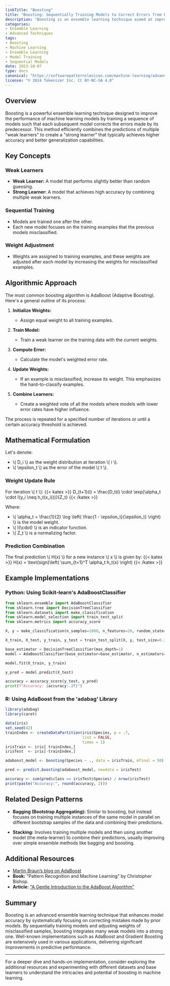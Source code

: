 ```yaml
---
linkTitle: "Boosting"
title: "Boosting: Sequentially Training Models to Correct Errors from Previous Models"
description: "Boosting is an ensemble learning technique aimed at improving model accuracy by sequentially training a series of base models to correct the prediction errors made by the preceding models."
categories:
- Ensemble Learning
- Advanced Techniques
tags:
- Boosting
- Machine Learning
- Ensemble Learning
- Model Training
- Sequential Models
date: 2023-10-07
type: docs
canonical: "https://softwarepatternslexicon.com/machine-learning/advanced-techniques/ensemble-learning/boosting"
license: "© 2024 Tokenizer Inc. CC BY-NC-SA 4.0"
---
```


## Overview

Boosting is a powerful ensemble learning technique designed to improve the performance of machine learning models by training a sequence of models such that each subsequent model corrects the errors made by its predecessor. This method efficiently combines the predictions of multiple "weak learners" to create a "strong learner" that typically achieves higher accuracy and better generalization capabilities.

## Key Concepts

### Weak Learners

- **Weak Learner:** A model that performs slightly better than random guessing.
- **Strong Learner:** A model that achieves high accuracy by combining multiple weak learners.

### Sequential Training

- Models are trained one after the other.
- Each new model focuses on the training examples that the previous models misclassified.

### Weight Adjustment

- Weights are assigned to training examples, and these weights are adjusted after each model by increasing the weights for misclassified examples.

## Algorithmic Approach

The most common boosting algorithm is AdaBoost (Adaptive Boosting). Here's a general outline of its process:

1. **Initialize Weights:**
   - Assign equal weight to all training examples.
  
2. **Train Model:**
   - Train a weak learner on the training data with the current weights.
  
3. **Compute Error:**
   - Calculate the model's weighted error rate.
  
4. **Update Weights:**
   - If an example is misclassified, increase its weight. This emphasizes the hard-to-classify examples.
  
5. **Combine Learners:**
   - Create a weighted vote of all the models where models with lower error rates have higher influence.

The process is repeated for a specified number of iterations or until a certain accuracy threshold is achieved.

## Mathematical Formulation

Let's denote:
- \\( D_i \\) as the weight distribution at iteration \\( i \\).
- \\( \epsilon_t \\) as the error of the model \\( t \\).

### Weight Update Rule

For iteration \\( t \\):
{{< katex >}} D_{t+1}(i) = \frac{D_t(i) \cdot \exp(\alpha_t \cdot I(y_i \neq h_t(x_i)))}{Z_t} {{< /katex >}}

Where:
- \\( \alpha_t = \frac{1}{2} \log \left( \frac{1 - \epsilon_t}{\epsilon_t} \right) \\) is the model weight.
- \\( I(\cdot) \\) is an indicator function.
- \\( Z_t \\) is a normalizing factor.

### Prediction Combination

The final prediction \\( H(x) \\) for a new instance \\( x \\) is given by:
{{< katex >}} H(x) = \text{sign}\left( \sum_{t=1}^T \alpha_t h_t(x) \right) {{< /katex >}}

## Example Implementations

### Python: Using Scikit-learn's AdaBoostClassifier

```python
from sklearn.ensemble import AdaBoostClassifier
from sklearn.tree import DecisionTreeClassifier
from sklearn.datasets import make_classification
from sklearn.model_selection import train_test_split
from sklearn.metrics import accuracy_score

X, y = make_classification(n_samples=1000, n_features=20, random_state=42)

X_train, X_test, y_train, y_test = train_test_split(X, y, test_size=0.3, random_state=42)

base_estimator = DecisionTreeClassifier(max_depth=1)
model = AdaBoostClassifier(base_estimator=base_estimator, n_estimators=50, learning_rate=1.0, random_state=42)

model.fit(X_train, y_train)

y_pred = model.predict(X_test)

accuracy = accuracy_score(y_test, y_pred)
print(f"Accuracy: {accuracy:.2f}")
```

### R: Using AdaBoost from the 'adabag' Library

```R
library(adabag)
library(caret)

data(iris)
set.seed(42)
trainIndex <- createDataPartition(iris$Species, p = .7, 
                                  list = FALSE, 
                                  times = 1)
irisTrain <- iris[ trainIndex,]
irisTest  <- iris[-trainIndex,]

adaboost_model <- boosting(Species ~ ., data = irisTrain, mfinal = 50)

pred <- predict.boosting(adaboost_model, newdata = irisTest)

accuracy <- sum(pred$class == irisTest$Species) / nrow(irisTest)
print(paste("Accuracy:", round(accuracy, 2)))
```

## Related Design Patterns

- **Bagging (Bootstrap Aggregating):** Similar to boosting, but instead focuses on training multiple instances of the same model in parallel on different bootstrap samples of the data and combining their predictions.

- **Stacking:** Involves training multiple models and then using another model (the meta-learner) to combine their predictions, usually improving over simple ensemble methods like bagging and boosting.

## Additional Resources

- [Martin Braun’s blog on AdaBoost](https://martin-thoma.com/tutorials/#machine-learning-adaboost)
- **Book:** "Pattern Recognition and Machine Learning" by Christopher Bishop.
- **Article:** ["A Gentle Introduction to the AdaBoost Algorithm"](https://machinelearningmastery.com/boosting-and-adaboost-for-machine-learning/)

## Summary

Boosting is an advanced ensemble learning technique that enhances model accuracy by systematically focusing on correcting mistakes made by prior models. By sequentially training models and adjusting weights of misclassified samples, boosting integrates many weak models into a strong one. Well-known implementations such as AdaBoost and Gradient Boosting are extensively used in various applications, delivering significant improvements in predictive performance.

---

For a deeper dive and hands-on implementation, consider exploring the additional resources and experimenting with different datasets and base learners to understand the intricacies and potential of boosting in machine learning.

